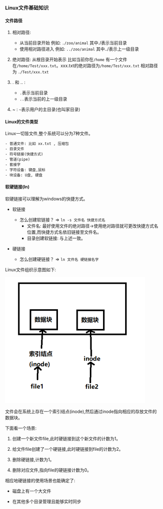 ### Linux文件基础知识

#### 文件路径

1. 相对路径:
    - 从当前目录开始 例如: `./zoo/animal` 其中./表示当前目录
    - 使用相对路径进入 例如: `../zoo/animal` 其中../表示上一级目录

2. 绝对路径: 从根目录开始表示 比如当前你在`/home` 有一个文件在`/home/Test/xxx.txt`。xxx.txt的绝对路径为`/home/Test/xxx.txt` 相对路径为 `./Test/xxx.txt`

3. . 和 .. : 
    - `.`表示当前目录
    - `..`表示当前的上一级目录

4. ~ : `~`表示用户的主目录(也叫家目录)

#### Linux的文件类型

Linux一切皆文件,整个系统可以分为7种文件。

    - 普通文件: 比如 xx.txt , 压缩包
    - 目录文件
    - 符号链接(快捷方式)
    - 管道(pipe)
    - 套接字
    - 字符设备: 键盘,鼠标
    - 块设备: U盘, 硬盘

#### 软硬链接(ln)

软硬链接可以理解为windows的快捷方式。

- 软链接
    - 怎么创建软链接？ => `ln -s 文件名 快捷方式名` 
        - 文件名: 最好使用文件的绝对路径->使用绝对路径就可更改快捷方式名位置,而快捷方式名依旧链接至文件名。
        - 目录创建软链接: 与上述一致。

- 硬链接
    - 怎么创建硬链接？ => `ln 文件名 硬链接名字`

Linux文件组织示意图如下:

![图1](../resource/ln.png)

文件会在系统上存在一个索引结点(inode),然后通过inode指向相应的存放文件的数据块。

下面看一个场景:

1. 创建一个新文件file,此时硬链接到这个新文件的计数为1。

2. 给文件file创建了一个硬链接,此时硬链接到file的计数为2。

3. 删除硬链接,计数为1。

4. 删除对应文件,指向file的硬链接计数为0。

相应地硬链接的使用场景也能确定了:

- 磁盘上有一个大文件

- 在其他多个目录管理且能够实时同步 